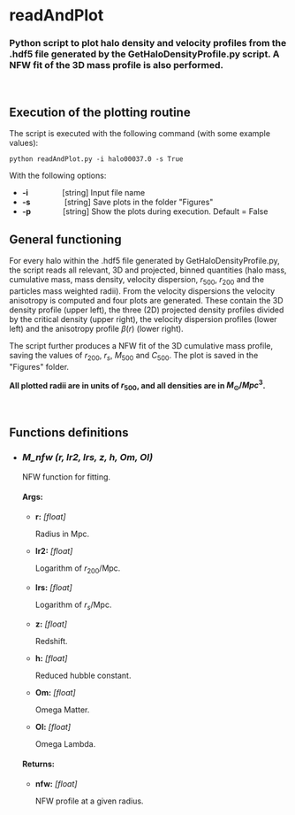 # readAndPlot

### Python script to plot halo density and velocity profiles from the .hdf5 file generated by the GetHaloDensityProfile.py script. A NFW fit of the 3D mass profile is also performed.
&nbsp;

## **Execution of the plotting routine**

The script is executed with the following command (with some example values):

    python readAndPlot.py -i halo00037.0 -s True

With the following options:

* **-i** &emsp; &emsp; &nbsp;&emsp; \[string\] Input file name
* **-s** &emsp; &emsp; &nbsp; &emsp;\[string\] Save plots in the folder "Figures"
* **-p** &emsp; &emsp; &nbsp;&emsp;\[string\] Show the plots during execution. Default = False
&nbsp;

## **General functioning**
For every halo within the .hdf5 file generated by GetHaloDensityProfile.py, the script reads all relevant, 3D and projected, binned quantities (halo mass, cumulative mass, mass density, velocity dispersion, $r_{500}$, $r_{200}$ and the particles mass weighted radii). 
From the velocity dispersions the velocity anisotropy is computed and four plots are generated. These contain the 3D density profile (upper left), the three (2D) projected density profiles divided by the critical density (upper right), the velocity dispersion profiles (lower left) and the anisotropy profile $\beta (r)$ (lower right).

The script further produces a NFW fit of the 3D cumulative mass profile, saving the values of $r_{200}$, $r_s$, $M_{500}$ and $C_{500}$. The plot is saved in the "Figures" folder.

**All plotted radii are in units of $r_{500}$, and all densities are in $M_\odot / Mpc^3$.**

&nbsp;

## **Functions definitions**

* ### ***M_nfw*** *(r, lr2, lrs, z, h, Om, Ol)*

    NFW function for fitting.

    #### **Args:**
    - **r:** *\[float\]*

        Radius in Mpc.

    - **lr2:** *\[float\]*
    
        Logarithm of $r_{200}$/Mpc.
    
    - **lrs:** *\[float\]*

        Logarithm of $r_s$/Mpc.

    - **z:** *\[float\]*
            
        Redshift.

    - **h:** *\[float\]*

        Reduced hubble constant.

    - **Om:** *\[float\]*

        Omega Matter.

    - **Ol:** *\[float\]*

        Omega Lambda.

    #### **Returns:**

    - **nfw:** *\[float\]*

        NFW profile at a given radius.